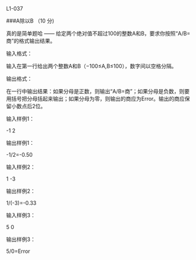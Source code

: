 L1-037
 
###A除以B （10 分)

真的是简单题哈 —— 给定两个绝对值不超过100的整数A和B，要求你按照“A/B=商”的格式输出结果。

输入格式：

输入在第一行给出两个整数A和B（−100≤A,B≤100），数字间以空格分隔。

输出格式：

在一行中输出结果：如果分母是正数，则输出“A/B=商”；如果分母是负数，则要用括号把分母括起来输出；如果分母为零，则输出的商应为Error。输出的商应保留小数点后2位。

输入样例1：

-1 2

输出样例1：

-1/2=-0.50

输入样例2：

1 -3

输出样例2：

1/(-3)=-0.33

输入样例3：

5 0

输出样例3：

5/0=Error